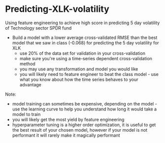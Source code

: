 # Predicting-XLK-volatility
Using feature engineering to achieve high score in predicting 5 day volatility of Technology sector SPDR fund

- Build a model with a lower average cross-validated RMSE than the best model that we saw in class (-0.068) for predicting the 5 day volatility for XLK
    - use 20% of the data set for validation in your cross-validation
    - make sure you're using a time-series dependent cross-validation method
    - you may use any transformation and model you would like
    - you will likely need to feature engineer to beat the class model - use what you know about how the time series behaves to your advantage

Note:
- model training can sometimes be expensive, depending on the model - use the learning curve to help you understand how long it would take a model to train
- you will likely get the most yield by feature engineering
- hyperparameter tuning is a higher order optimization, it is useful to get the best result of your chosen model, however if your model is not performant it will rarely make it magically performant

